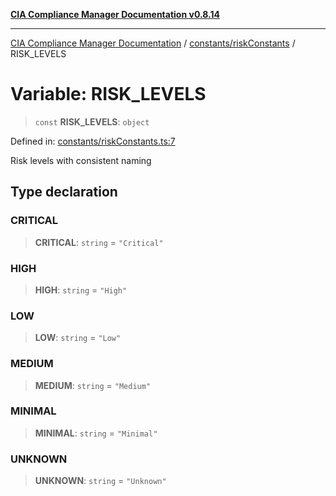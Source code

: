 [**CIA Compliance Manager Documentation v0.8.14**](../../../README.md)

***

[CIA Compliance Manager Documentation](../../../modules.md) / [constants/riskConstants](../README.md) / RISK\_LEVELS

# Variable: RISK\_LEVELS

> `const` **RISK\_LEVELS**: `object`

Defined in: [constants/riskConstants.ts:7](https://github.com/Hack23/cia-compliance-manager/blob/257dd569f432a46611a1746c832a7e3d29232229/src/constants/riskConstants.ts#L7)

Risk levels with consistent naming

## Type declaration

### CRITICAL

> **CRITICAL**: `string` = `"Critical"`

### HIGH

> **HIGH**: `string` = `"High"`

### LOW

> **LOW**: `string` = `"Low"`

### MEDIUM

> **MEDIUM**: `string` = `"Medium"`

### MINIMAL

> **MINIMAL**: `string` = `"Minimal"`

### UNKNOWN

> **UNKNOWN**: `string` = `"Unknown"`
